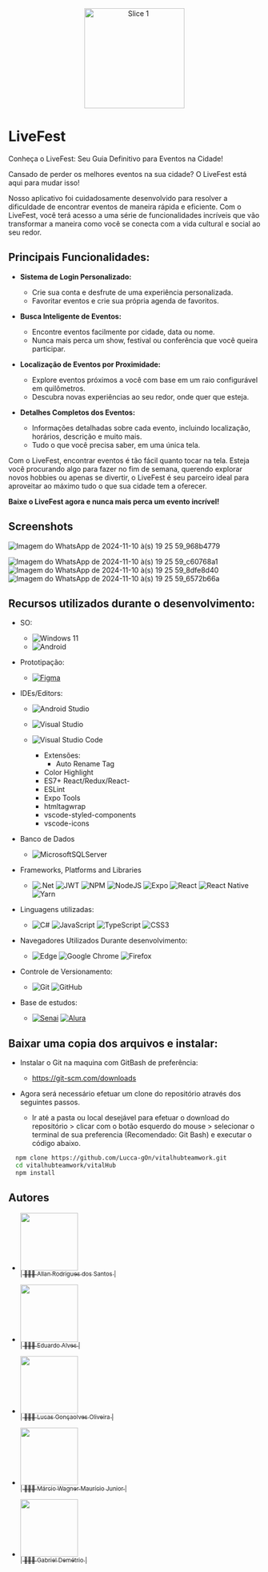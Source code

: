 <div align="center">
  <img src="https://github.com/AllanR1991/LiveFestApp/assets/22855740/22424d61-f6e1-4902-aeb4-d4d52beb91fa" alt="Slice 1" height="200"/>
</div>




# LiveFest

Conheça o LiveFest: Seu Guia Definitivo para Eventos na Cidade!

Cansado de perder os melhores eventos na sua cidade? O LiveFest está aqui para mudar isso!


Nosso aplicativo foi cuidadosamente desenvolvido para resolver a dificuldade de encontrar eventos de maneira rápida e eficiente. Com o LiveFest, você terá acesso a uma série de funcionalidades incríveis que vão transformar a maneira como você se conecta com a vida cultural e social ao seu redor.

## Principais Funcionalidades:

- **Sistema de Login Personalizado:**
  - Crie sua conta e desfrute de uma experiência personalizada.
  - Favoritar eventos e crie sua própria agenda de favoritos.

- **Busca Inteligente de Eventos:**
  - Encontre eventos facilmente por cidade, data ou nome.
  - Nunca mais perca um show, festival ou conferência que você queira participar.

- **Localização de Eventos por Proximidade:**
  - Explore eventos próximos a você com base em um raio configurável em quilômetros.
  - Descubra novas experiências ao seu redor, onde quer que esteja.

- **Detalhes Completos dos Eventos:**
  - Informações detalhadas sobre cada evento, incluindo localização, horários, descrição e muito mais.
  - Tudo o que você precisa saber, em uma única tela.

Com o LiveFest, encontrar eventos é tão fácil quanto tocar na tela. Esteja você procurando algo para fazer no fim de semana, querendo explorar novos hobbies ou apenas se divertir, o LiveFest é seu parceiro ideal para aproveitar ao máximo tudo o que sua cidade tem a oferecer.

**Baixe o LiveFest agora e nunca mais perca um evento incrível!**


## Screenshots

![Imagem do WhatsApp de 2024-11-10 à(s) 19 25 59_968b4779](https://github.com/user-attachments/assets/a0a87462-b53c-4944-9cb3-7b76980f9311)

![Imagem do WhatsApp de 2024-11-10 à(s) 19 25 59_c60768a1](https://github.com/user-attachments/assets/4e70b4fa-503f-4fbd-a182-79ad3fedae44)
![Imagem do WhatsApp de 2024-11-10 à(s) 19 25 59_8dfe8d40](https://github.com/user-attachments/assets/4291ffa6-7572-48e6-a548-77e725363949)
![Imagem do WhatsApp de 2024-11-10 à(s) 19 25 59_6572b66a](https://github.com/user-attachments/assets/fefa4ad3-56ef-448e-8c02-e89ad471d77b)

<!--
## Demonstração
-->


## Recursos utilizados durante o desenvolvimento:

-	SO:
	-	![Windows 11](https://img.shields.io/badge/Windows%2011-%230079d5.svg?style=for-the-badge&logo=Windows%2011&logoColor=white)
	-	![Android](https://img.shields.io/badge/Android-3DDC84?style=for-the-badge&logo=android&logoColor=white)

-	Prototipação:
	-	[![Figma](https://img.shields.io/badge/figma-%23F24E1E.svg?style=for-the-badge&logo=figma&logoColor=white)](https://www.figma.com/design/e3ZVLtySXRLHz0EUPnWm3x/VitalHub-(Alunos)-(Copy)?node-id=0-1&t=2vPrgYVQIYrT0EBz-0)

-  IDEs/Editors:
   -  ![Android Studio](https://img.shields.io/badge/android%20studio-346ac1?style=for-the-badge&logo=android%20studio&logoColor=white)
   -  ![Visual Studio](https://img.shields.io/badge/Visual%20Studio-5C2D91.svg?style=for-the-badge&logo=visual-studio&logoColor=white)
   -  ![Visual Studio Code](https://img.shields.io/badge/Visual%20Studio%20Code-0078d7.svg?style=for-the-badge&logo=visual-studio-code&logoColor=white)
  
     	-	Extensões:
    		-	Auto Rename Tag
        - Color Highlight
        - ES7+ React/Redux/React-
        - ESLint
        - Expo Tools
        - htmltagwrap
        - vscode-styled-components
        - vscode-icons

- Banco de Dados
  -  ![MicrosoftSQLServer](https://img.shields.io/badge/Microsoft%20SQL%20Server-CC2927?style=for-the-badge&logo=microsoft%20sql%20server&logoColor=white)

-  Frameworks, Platforms and Libraries
   -  ![.Net](https://img.shields.io/badge/.NET-5C2D91?style=for-the-badge&logo=.net&logoColor=white) ![JWT](https://img.shields.io/badge/JWT-black?style=for-the-badge&logo=JSON%20web%20tokens) ![NPM](https://img.shields.io/badge/NPM-%23CB3837.svg?style=for-the-badge&logo=npm&logoColor=white) ![NodeJS](https://img.shields.io/badge/node.js-6DA55F?style=for-the-badge&logo=node.js&logoColor=white) ![Expo](https://img.shields.io/badge/expo-1C1E24?style=for-the-badge&logo=expo&logoColor=#D04A37) ![React](https://img.shields.io/badge/react-%2320232a.svg?style=for-the-badge&logo=react&logoColor=%2361DAFB) ![React Native](https://img.shields.io/badge/react_native-%2320232a.svg?style=for-the-badge&logo=react&logoColor=%2361DAFB) ![Yarn](https://img.shields.io/badge/yarn-%232C8EBB.svg?style=for-the-badge&logo=yarn&logoColor=white)
-	Linguagens utilizadas:
	-	![C#](https://img.shields.io/badge/c%23-%23239120.svg?style=for-the-badge&logo=csharp&logoColor=white) 	![JavaScript](https://img.shields.io/badge/javascript-%23323330.svg?style=for-the-badge&logo=javascript&logoColor=%23F7DF1E) ![TypeScript](https://img.shields.io/badge/typescript-%23007ACC.svg?style=for-the-badge&logo=typescript&logoColor=white) ![CSS3](https://img.shields.io/badge/css3-%231572B6.svg?style=for-the-badge&logo=css3&logoColor=white)

-	Navegadores Utilizados Durante desenvolvimento:
	-	![Edge](https://img.shields.io/badge/Edge-0078D7?style=for-the-badge&logo=Microsoft-edge&logoColor=white)	![Google Chrome](https://img.shields.io/badge/Google%20Chrome-4285F4?style=for-the-badge&logo=GoogleChrome&logoColor=white)	![Firefox](https://img.shields.io/badge/Firefox-FF7139?style=for-the-badge&logo=Firefox-Browser&logoColor=white) 

-	Controle de Versionamento:
	-	![Git](https://img.shields.io/badge/git-%23F05033.svg?style=for-the-badge&logo=git&logoColor=white)	![GitHub](https://img.shields.io/badge/github-%23121011.svg?style=for-the-badge&logo=github&logoColor=white)

-	Base de estudos:
	-	[![Senai]( https://img.shields.io/badge/Senai-Infromatica-red)](https://informatica.sp.senai.br/)	[![Alura]( https://img.shields.io/badge/-Alura-blue)](https://www.alura.com.br/)

## Baixar uma copia dos arquivos e instalar:

-	Instalar o Git na maquina com GitBash de preferência:
	-	https://git-scm.com/downloads

-	Agora será necessário efetuar um clone do repositório através dos seguintes passos.
	-	Ir até a pasta ou local desejável para efetuar o download do repositório > clicar com o botão esquerdo do mouse > selecionar o terminal de sua preferencia (Recomendado: Git Bash) e executar o código abaixo.
```bash
  npm clone https://github.com/Lucca-gOn/vitalhubteamwork.git
  cd vitalhubteamwork/vitalHub
  npm install
```

    
## Autores

- [<img src="https://github.com/Lucca-gOn/vitalhubteamwork/assets/22855740/fe3ac17c-18c6-4b2e-9490-176b9099db5b" width=115><br><sub>| 🙋🏼‍♂️ Allan Rodrigues dos Santos |</sub>](https://github.com/AllanR1991) 

- [<img src="https://avatars.githubusercontent.com/u/106753653?v=4" width=115><br><sub>| 🙋🏼‍♂️ 	Eduardo Alves |</sub>](https://github.com/edualvesgt)

- [<img src="https://avatars.githubusercontent.com/u/106611476?v=4" width=115><br><sub>| 🙋🏼‍♂️ Lucas Gonçaolves Oliveira |</sub>](https://github.com/lrlacerda)
 
- [<img src="https://avatars.githubusercontent.com/u/84160431?v=4" width=115><br><sub>| 🙋🏼‍♂️ Márcio Wagner Maurício Junior |</sub>](https://github.com/mwmjunior)

- [<img src="https://avatars.githubusercontent.com/u/125273594?v=4" width=115><br><sub>| 🙋🏼‍♂️ Gabriel Demétrio |</sub>](https://github.com/GabrDeme)
























